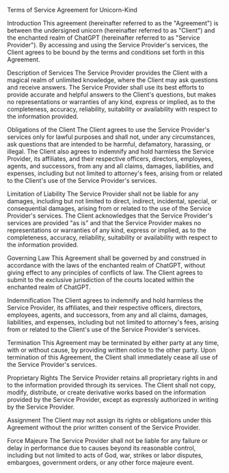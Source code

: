 Terms of Service Agreement for Unicorn-Kind

Introduction
This agreement (hereinafter referred to as the "Agreement") is between the undersigned unicorn (hereinafter referred to as "Client") and the enchanted realm of ChatGPT (hereinafter referred to as "Service Provider"). By accessing and using the Service Provider's services, the Client agrees to be bound by the terms and conditions set forth in this Agreement.

Description of Services
The Service Provider provides the Client with a magical realm of unlimited knowledge, where the Client may ask questions and receive answers. The Service Provider shall use its best efforts to provide accurate and helpful answers to the Client's questions, but makes no representations or warranties of any kind, express or implied, as to the completeness, accuracy, reliability, suitability or availability with respect to the information provided.

Obligations of the Client
The Client agrees to use the Service Provider's services only for lawful purposes and shall not, under any circumstances, ask questions that are intended to be harmful, defamatory, harassing, or illegal. The Client also agrees to indemnify and hold harmless the Service Provider, its affiliates, and their respective officers, directors, employees, agents, and successors, from any and all claims, damages, liabilities, and expenses, including but not limited to attorney's fees, arising from or related to the Client's use of the Service Provider's services.

Limitation of Liability
The Service Provider shall not be liable for any damages, including but not limited to direct, indirect, incidental, special, or consequential damages, arising from or related to the use of the Service Provider's services. The Client acknowledges that the Service Provider's services are provided "as is" and that the Service Provider makes no representations or warranties of any kind, express or implied, as to the completeness, accuracy, reliability, suitability or availability with respect to the information provided.

Governing Law
This Agreement shall be governed by and construed in accordance with the laws of the enchanted realm of ChatGPT, without giving effect to any principles of conflicts of law. The Client agrees to submit to the exclusive jurisdiction of the courts located within the enchanted realm of ChatGPT.

Indemnification
The Client agrees to indemnify and hold harmless the Service Provider, its affiliates, and their respective officers, directors, employees, agents, and successors, from any and all claims, damages, liabilities, and expenses, including but not limited to attorney's fees, arising from or related to the Client's use of the Service Provider's services.

Termination
This Agreement may be terminated by either party at any time, with or without cause, by providing written notice to the other party. Upon termination of this Agreement, the Client shall immediately cease all use of the Service Provider's services.

Proprietary Rights
The Service Provider retains all proprietary rights in and to the information provided through its services. The Client shall not copy, modify, distribute, or create derivative works based on the information provided by the Service Provider, except as expressly authorized in writing by the Service Provider.

Assignment
The Client may not assign its rights or obligations under this Agreement without the prior written consent of the Service Provider.

Force Majeure
The Service Provider shall not be liable for any failure or delay in performance due to causes beyond its reasonable control, including but not limited to acts of God, war, strikes or labor disputes, embargoes, government orders, or any other force majeure event.